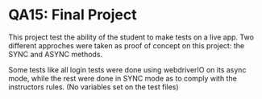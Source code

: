 # QA15: Final Project
This project test the ability of the student to make tests on a live app.
Two different approches were taken as proof of concept on this project: the SYNC and ASYNC methods.

Some tests like all login tests were done using webdriverIO on its async mode, while the rest were done in SYNC mode as to comply with the instructors rules. (No variables set on the test files)
